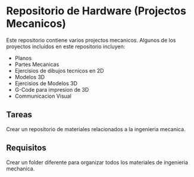 # Repositorio de Hardware (Projectos Mecanicos)
Este repositorio contiene varios projectos mecanicos. 
Algunos de los proyectos incluidos en este repositorio incluyen: 
- Planos
- Partes Mecanicas
- Ejercisios de dibujos tecnicos en 2D
- Modelos 3D
- Ejercisios de Modelos 3D
- G-Code para impresion de 3D
- Communicacion Visual

## Tareas
Crear un repositorio de materiales relacionados a la ingenieria mecanica. 

## Requisitos 
Crear un folder diferente para organizar todos los materiales de ingenieria mechanica. 